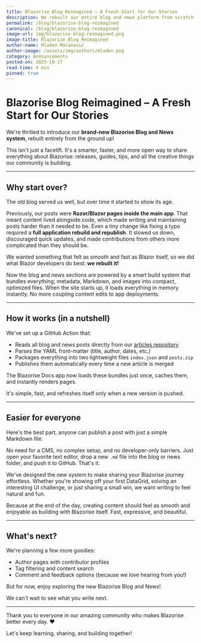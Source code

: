 ```yaml
---
title: Blazorise Blog Reimagined – A Fresh Start for Our Stories
description: We rebuilt our entire blog and news platform from scratch! Learn how the new system makes it easier for everyone to write, share, and collaborate on Blazorise stories and updates.
permalink: /blog/blazorise-blog-reimagined
canonical: /blog/blazorise-blog-reimagined
image-url: img/blazorise-blog-reimagined.png
image-title: Blazorise Blog Reimagined
author-name: Mladen Macanović
author-image: /assets/img/authors/mladen.png
category: Announcements
posted-on: 2025-10-17
read-time: 4 min
pinned: true
---
```


# Blazorise Blog Reimagined – A Fresh Start for Our Stories

We're thrilled to introduce our **brand-new Blazorise Blog and News system**, rebuilt entirely from the ground up!

This isn't just a facelift. It's a smarter, faster, and more open way to share everything about Blazorise: releases, guides, tips, and all the creative things our community is building.

---

## Why start over?

The old blog served us well, but over time it started to show its age.

Previously, our posts were **Razor/Blazor pages inside the main app**. That meant content lived alongside code, which made writing and maintaining posts harder than it needed to be. Even a tiny change like fixing a typo required a **full application rebuild and republish**. It slowed us down, discouraged quick updates, and made contributions from others more complicated than they should be.

We wanted something that felt as smooth and fast as Blazor itself, so we did what Blazor developers do best: **we rebuilt it!**

Now the blog and news sections are powered by a smart build system that bundles everything; metadata, Markdown, and images into compact, optimized files. When the site starts up, it loads everything in memory instantly. No more coupling content edits to app deployments.

---

## How it works (in a nutshell)

We've set up a GitHub Action that:

- Reads all blog and news posts directly from our [articles repository](https://github.com/Blazorise/Blazorise.Articles)
- Parses the YAML front-matter (title, author, dates, etc.)
- Packages everything into two lightweight files `index.json` and `posts.zip`
- Publishes them automatically every time a new article is merged

The Blazorise Docs app now loads these bundles just once, caches them, and instantly renders pages.

It's simple, fast, and refreshes itself only when a new version is pushed.

---

## Easier for everyone

Here's the best part, anyone can publish a post with just a simple Markdown file.

No need for a CMS, no complex setup, and no developer-only barriers. Just open your favorite text editor, drop a new `.md` file into the blog or news folder, and push it to GitHub. That's it.

We've designed the new system to make sharing your Blazorise journey effortless. Whether you're showing off your first DataGrid, solving an interesting UI challenge, or just sharing a small win, we want writing to feel natural and fun.

Because at the end of the day, creating content should feel as smooth and enjoyable as building with Blazorise itself. Fast, expressive, and beautiful.

---

## What's next?

We're planning a few more goodies:

- Author pages with contributor profiles
- Tag filtering and content search
- Comment and feedback options (because we love hearing from you!)

But for now, enjoy exploring the new Blazorise Blog and News!

We can't wait to see what you write next.

---

Thank you to everyone in our amazing community who makes Blazorise better every day. ❤️

Let's keep learning, sharing, and building together!

